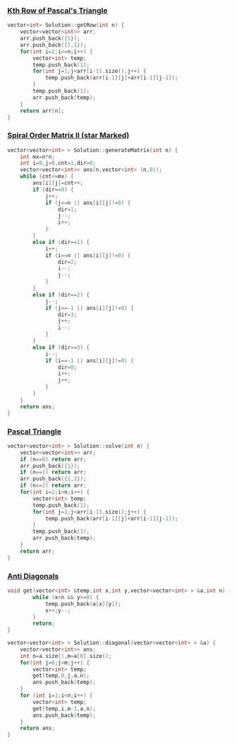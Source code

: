 ### [Kth Row of Pascal's Triangle](https://www.interviewbit.com/problems/kth-row-of-pascals-triangle/)

```cpp
vector<int> Solution::getRow(int n) {
    vector<vector<int>> arr;
    arr.push_back({1});
    arr.push_back({1,1});
    for(int i=2;i<=n;i++) {
        vector<int> temp;
        temp.push_back(1);
        for(int j=1;j<arr[i-1].size();j++) {
            temp.push_back(arr[i-1][j]+arr[i-1][j-1]);
        }
        temp.push_back(1);
        arr.push_back(temp);
    }
    return arr[n];
}
```

### [Spiral Order Matrix II (star Marked)](https://www.interviewbit.com/problems/spiral-order-matrix-ii/)

```cpp
vector<vector<int> > Solution::generateMatrix(int n) {
    int mx=n*n;
    int i=0,j=0,cnt=1,dir=0;
    vector<vector<int>> ans(n,vector<int> (n,0));
    while (cnt<=mx) {
        ans[i][j]=cnt++;
        if (dir==0) {
            j++;
            if (j==n || ans[i][j]!=0) {
                dir=1;
                j--;
                i++;
            }
        }
        else if (dir==1) {
            i++;
            if (i==n || ans[i][j]!=0) {
                dir=2;
                i--;
                j--;
            }
        }
        else if (dir==2) {
            j--;
            if (j==-1 || ans[i][j]!=0) {
                dir=3;
                j++;
                i--;
            }
        }
        else if (dir==3) {
            i--;
            if (i==-1 || ans[i][j]!=0) {
                dir=0;
                i++;
                j++;
            }
        }
    }
    return ans;
}

```

### [Pascal Triangle](https://www.interviewbit.com/problems/pascal-triangle/)

```cpp
vector<vector<int> > Solution::solve(int n) {
    vector<vector<int>> arr;
    if (n==0) return arr;
    arr.push_back({1});
    if (n==1) return arr;
    arr.push_back({1,1});
    if (n==2) return arr;
    for(int i=2;i<n;i++) {
        vector<int> temp;
        temp.push_back(1);
        for(int j=1;j<arr[i-1].size();j++) {
            temp.push_back(arr[i-1][j]+arr[i-1][j-1]);
        }
        temp.push_back(1);
        arr.push_back(temp);
    }
    return arr;
}
```

### [Anti Diagonals](https://www.interviewbit.com/problems/anti-diagonals/)

```cpp
void get(vector<int> &temp,int x,int y,vector<vector<int> > &a,int n) {
        while (x<n && y>=0) {
            temp.push_back(a[x][y]);
            x++;y--;
        }
        return;
}

vector<vector<int> > Solution::diagonal(vector<vector<int> > &a) {
    vector<vector<int>> ans;
    int n=a.size(),m=a[0].size();
    for(int j=0;j<m;j++) {
        vector<int> temp;
        get(temp,0,j,a,n);
        ans.push_back(temp);
    }
    for (int i=1;i<n;i++) {
        vector<int> temp;
        get(temp,i,m-1,a,n);
        ans.push_back(temp);
    }
    return ans;
}
```
